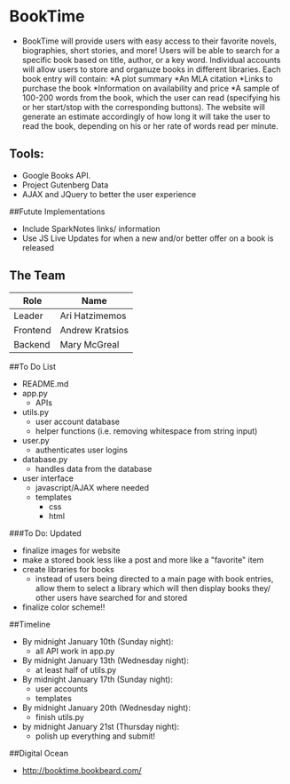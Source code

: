 # BookTime
* BookTime will provide users with easy access to their favorite novels, biographies, short stories, and more!  Users will be able to search for a specific book based on title, author, or a key word. Individual accounts will allow users to store and organuze books in different libraries. Each book entry will contain:
	*A plot summary
	*An MLA citation
	*Links to purchase the book
		*Information on availability and price
	*A sample of 100-200 words from the book, which the user can read (specifying his or her 	start/stop with the corresponding buttons).  The website will generate an estimate accordingly 	of how long it will take the user to read the book, depending on his or her rate of words read 	per minute.


## Tools:
* Google Books API.
* Project Gutenberg Data
* AJAX and JQuery to better the user experience

##Futute Implementations
* Include SparkNotes links/ information
* Use JS Live Updates for when a new and/or better offer on a book is released


## The Team
|Role      |Name          	|
|----------|----------------|
|Leader    |Ari Hatzimemos  |
|Frontend  |Andrew Kratsios |
|Backend   |Mary McGreal    |

##To Do List
* README.md
* app.py
  * APIs
* utils.py
  * user account database
  * helper functions (i.e. removing whitespace from string input)
* user.py
	* authenticates user logins
* database.py
	* handles data from the database
* user interface
  * javascript/AJAX where needed
  * templates
    * css
    * html
	
###To Do: Updated
* finalize images for website
* make a stored book less like a post and more like a "favorite" item
* create libraries for books
	* instead of users being directed to a main page with book entries, allow them to select a library which will then display books they/ other users have searched for and stored
* finalize color scheme!!

##Timeline
* By midnight January 10th (Sunday night):
  * all API work in app.py
* By midnight January 13th (Wednesday night):
  * at least half of utils.py
* By midnight January 17th (Sunday night):
  * user accounts
  * templates
* By midnight January 20th (Wednesday night):
  * finish utils.py
* by midnight January 21st (Thursday night):
  * polish up everything and submit!
  
##Digital Ocean
* http://booktime.bookbeard.com/
  
